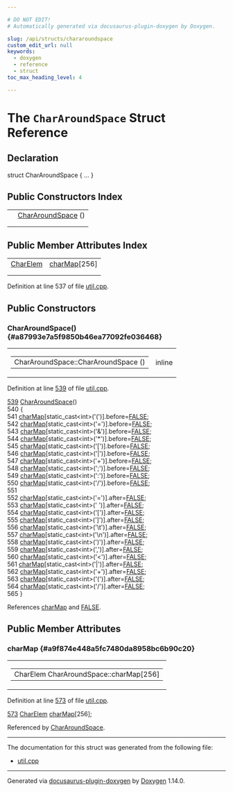 ```yaml
---

# DO NOT EDIT!
# Automatically generated via docusaurus-plugin-doxygen by Doxygen.

slug: /api/structs/chararoundspace
custom_edit_url: null
keywords:
  - doxygen
  - reference
  - struct
toc_max_heading_level: 4

---
```


<div class="doxyPage">

# The `CharAroundSpace` Struct Reference



## Declaration

<div class="doxyDeclaration">
struct CharAroundSpace { ... }
</div>

## Public Constructors Index

<table class="doxyMembersIndex">

<tr class="doxyMemberIndexItem">
<td class="doxyMemberIndexItemType" align="left" valign="top"></td>
<td class="doxyMemberIndexItemName" align="left" valign="top"><a href="#a87993e7a5f9850b46ea77092fe036468">CharAroundSpace</a> ()</td>
</tr>
<tr class="doxyMemberIndexDescription">
<td class="doxyMemberIndexDescriptionLeft"></td>
<td class="doxyMemberIndexDescriptionRight">
</td>
</tr>
<tr class="doxyMemberIndexSeparator">
<td class="doxyMemberIndexSeparator" colspan="2"></td>
</tr>

</table>

## Public Member Attributes Index

<table class="doxyMembersIndex">

<tr class="doxyMemberIndexItem">
<td class="doxyMemberIndexItemType" align="left" valign="top"><a href="/web-doxygen/docs/api/structs/chararoundspace/charelem">CharElem</a></td>
<td class="doxyMemberIndexItemName" align="left" valign="top"><a href="#a9f874e448a5fc7480da8958bc6b90c20">charMap</a>[256]</td>
</tr>
<tr class="doxyMemberIndexDescription">
<td class="doxyMemberIndexDescriptionLeft"></td>
<td class="doxyMemberIndexDescriptionRight">
</td>
</tr>
<tr class="doxyMemberIndexSeparator">
<td class="doxyMemberIndexSeparator" colspan="2"></td>
</tr>

</table>


<p>Definition at line 537 of file <a href="/web-doxygen/docs/api/files/src/util-cpp">util.cpp</a>.</p>

<div class="doxySectionDef">

## Public Constructors

### CharAroundSpace() {#a87993e7a5f9850b46ea77092fe036468}

<div class="doxyMemberItem">
<div class="doxyMemberProto">
<table class="doxyMemberLabels">
<tr class="doxyMemberLabels">
<td class="doxyMemberLabelsLeft">
<table class="doxyMemberName">
<tr>
<td class="doxyMemberName">CharAroundSpace::CharAroundSpace ()</td>
</tr>
</table>
</td>
<td class="doxyMemberLabelsRight">
<span class="doxyMemberLabels">
<span class="doxyMemberLabel inline">inline</span>
</span>
</td>
</tr>
</table>
</div>
<div class="doxyMemberDoc">


<p>Definition at line <a href="/web-doxygen/docs/api/files/src/util-cpp/#l00539">539</a> of file <a href="/web-doxygen/docs/api/files/src/util-cpp">util.cpp</a>.</p>

<div class="doxyProgramListing">

<div class="doxyCodeLine"><span class="doxyLineNumber"><a href="#a87993e7a5f9850b46ea77092fe036468">539</a></span><span class="doxyLineContent"><span class="doxyHighlight">  <a href="#a87993e7a5f9850b46ea77092fe036468">CharAroundSpace</a>()</span></span></div>
<div class="doxyCodeLine"><span class="doxyLineNumber">540</span><span class="doxyLineContent"><span class="doxyHighlight">  {</span></span></div>
<div class="doxyCodeLine"><span class="doxyLineNumber">541</span><span class="doxyLineContent"><span class="doxyHighlight">    <a href="#a9f874e448a5fc7480da8958bc6b90c20">charMap</a>[</span><span class="doxyHighlightKeyword">static_cast&lt;</span><span class="doxyHighlightKeywordType">int</span><span class="doxyHighlightKeyword">&gt;</span><span class="doxyHighlight">(</span><span class="doxyHighlightCharLiteral">'('</span><span class="doxyHighlight">)].before=<a href="/web-doxygen/docs/api/files/src/qcstring-h/#aa93f0eb578d23995850d61f7d61c55c1">FALSE</a>;</span></span></div>
<div class="doxyCodeLine"><span class="doxyLineNumber">542</span><span class="doxyLineContent"><span class="doxyHighlight">    <a href="#a9f874e448a5fc7480da8958bc6b90c20">charMap</a>[</span><span class="doxyHighlightKeyword">static_cast&lt;</span><span class="doxyHighlightKeywordType">int</span><span class="doxyHighlightKeyword">&gt;</span><span class="doxyHighlight">(</span><span class="doxyHighlightCharLiteral">'='</span><span class="doxyHighlight">)].before=<a href="/web-doxygen/docs/api/files/src/qcstring-h/#aa93f0eb578d23995850d61f7d61c55c1">FALSE</a>;</span></span></div>
<div class="doxyCodeLine"><span class="doxyLineNumber">543</span><span class="doxyLineContent"><span class="doxyHighlight">    <a href="#a9f874e448a5fc7480da8958bc6b90c20">charMap</a>[</span><span class="doxyHighlightKeyword">static_cast&lt;</span><span class="doxyHighlightKeywordType">int</span><span class="doxyHighlightKeyword">&gt;</span><span class="doxyHighlight">(</span><span class="doxyHighlightCharLiteral">'&amp;'</span><span class="doxyHighlight">)].before=<a href="/web-doxygen/docs/api/files/src/qcstring-h/#aa93f0eb578d23995850d61f7d61c55c1">FALSE</a>;</span></span></div>
<div class="doxyCodeLine"><span class="doxyLineNumber">544</span><span class="doxyLineContent"><span class="doxyHighlight">    <a href="#a9f874e448a5fc7480da8958bc6b90c20">charMap</a>[</span><span class="doxyHighlightKeyword">static_cast&lt;</span><span class="doxyHighlightKeywordType">int</span><span class="doxyHighlightKeyword">&gt;</span><span class="doxyHighlight">(</span><span class="doxyHighlightCharLiteral">'*'</span><span class="doxyHighlight">)].before=<a href="/web-doxygen/docs/api/files/src/qcstring-h/#aa93f0eb578d23995850d61f7d61c55c1">FALSE</a>;</span></span></div>
<div class="doxyCodeLine"><span class="doxyLineNumber">545</span><span class="doxyLineContent"><span class="doxyHighlight">    <a href="#a9f874e448a5fc7480da8958bc6b90c20">charMap</a>[</span><span class="doxyHighlightKeyword">static_cast&lt;</span><span class="doxyHighlightKeywordType">int</span><span class="doxyHighlightKeyword">&gt;</span><span class="doxyHighlight">(</span><span class="doxyHighlightCharLiteral">'['</span><span class="doxyHighlight">)].before=<a href="/web-doxygen/docs/api/files/src/qcstring-h/#aa93f0eb578d23995850d61f7d61c55c1">FALSE</a>;</span></span></div>
<div class="doxyCodeLine"><span class="doxyLineNumber">546</span><span class="doxyLineContent"><span class="doxyHighlight">    <a href="#a9f874e448a5fc7480da8958bc6b90c20">charMap</a>[</span><span class="doxyHighlightKeyword">static_cast&lt;</span><span class="doxyHighlightKeywordType">int</span><span class="doxyHighlightKeyword">&gt;</span><span class="doxyHighlight">(</span><span class="doxyHighlightCharLiteral">'|'</span><span class="doxyHighlight">)].before=<a href="/web-doxygen/docs/api/files/src/qcstring-h/#aa93f0eb578d23995850d61f7d61c55c1">FALSE</a>;</span></span></div>
<div class="doxyCodeLine"><span class="doxyLineNumber">547</span><span class="doxyLineContent"><span class="doxyHighlight">    <a href="#a9f874e448a5fc7480da8958bc6b90c20">charMap</a>[</span><span class="doxyHighlightKeyword">static_cast&lt;</span><span class="doxyHighlightKeywordType">int</span><span class="doxyHighlightKeyword">&gt;</span><span class="doxyHighlight">(</span><span class="doxyHighlightCharLiteral">'+'</span><span class="doxyHighlight">)].before=<a href="/web-doxygen/docs/api/files/src/qcstring-h/#aa93f0eb578d23995850d61f7d61c55c1">FALSE</a>;</span></span></div>
<div class="doxyCodeLine"><span class="doxyLineNumber">548</span><span class="doxyLineContent"><span class="doxyHighlight">    <a href="#a9f874e448a5fc7480da8958bc6b90c20">charMap</a>[</span><span class="doxyHighlightKeyword">static_cast&lt;</span><span class="doxyHighlightKeywordType">int</span><span class="doxyHighlightKeyword">&gt;</span><span class="doxyHighlight">(</span><span class="doxyHighlightCharLiteral">';'</span><span class="doxyHighlight">)].before=<a href="/web-doxygen/docs/api/files/src/qcstring-h/#aa93f0eb578d23995850d61f7d61c55c1">FALSE</a>;</span></span></div>
<div class="doxyCodeLine"><span class="doxyLineNumber">549</span><span class="doxyLineContent"><span class="doxyHighlight">    <a href="#a9f874e448a5fc7480da8958bc6b90c20">charMap</a>[</span><span class="doxyHighlightKeyword">static_cast&lt;</span><span class="doxyHighlightKeywordType">int</span><span class="doxyHighlightKeyword">&gt;</span><span class="doxyHighlight">(</span><span class="doxyHighlightCharLiteral">':'</span><span class="doxyHighlight">)].before=<a href="/web-doxygen/docs/api/files/src/qcstring-h/#aa93f0eb578d23995850d61f7d61c55c1">FALSE</a>;</span></span></div>
<div class="doxyCodeLine"><span class="doxyLineNumber">550</span><span class="doxyLineContent"><span class="doxyHighlight">    <a href="#a9f874e448a5fc7480da8958bc6b90c20">charMap</a>[</span><span class="doxyHighlightKeyword">static_cast&lt;</span><span class="doxyHighlightKeywordType">int</span><span class="doxyHighlightKeyword">&gt;</span><span class="doxyHighlight">(</span><span class="doxyHighlightCharLiteral">'/'</span><span class="doxyHighlight">)].before=<a href="/web-doxygen/docs/api/files/src/qcstring-h/#aa93f0eb578d23995850d61f7d61c55c1">FALSE</a>;</span></span></div>
<div class="doxyCodeLine"><span class="doxyLineNumber">551</span></div>
<div class="doxyCodeLine"><span class="doxyLineNumber">552</span><span class="doxyLineContent"><span class="doxyHighlight">    <a href="#a9f874e448a5fc7480da8958bc6b90c20">charMap</a>[</span><span class="doxyHighlightKeyword">static_cast&lt;</span><span class="doxyHighlightKeywordType">int</span><span class="doxyHighlightKeyword">&gt;</span><span class="doxyHighlight">(</span><span class="doxyHighlightCharLiteral">'='</span><span class="doxyHighlight">)].after=<a href="/web-doxygen/docs/api/files/src/qcstring-h/#aa93f0eb578d23995850d61f7d61c55c1">FALSE</a>;</span></span></div>
<div class="doxyCodeLine"><span class="doxyLineNumber">553</span><span class="doxyLineContent"><span class="doxyHighlight">    <a href="#a9f874e448a5fc7480da8958bc6b90c20">charMap</a>[</span><span class="doxyHighlightKeyword">static_cast&lt;</span><span class="doxyHighlightKeywordType">int</span><span class="doxyHighlightKeyword">&gt;</span><span class="doxyHighlight">(</span><span class="doxyHighlightCharLiteral">' '</span><span class="doxyHighlight">)].after=<a href="/web-doxygen/docs/api/files/src/qcstring-h/#aa93f0eb578d23995850d61f7d61c55c1">FALSE</a>;</span></span></div>
<div class="doxyCodeLine"><span class="doxyLineNumber">554</span><span class="doxyLineContent"><span class="doxyHighlight">    <a href="#a9f874e448a5fc7480da8958bc6b90c20">charMap</a>[</span><span class="doxyHighlightKeyword">static_cast&lt;</span><span class="doxyHighlightKeywordType">int</span><span class="doxyHighlightKeyword">&gt;</span><span class="doxyHighlight">(</span><span class="doxyHighlightCharLiteral">'['</span><span class="doxyHighlight">)].after=<a href="/web-doxygen/docs/api/files/src/qcstring-h/#aa93f0eb578d23995850d61f7d61c55c1">FALSE</a>;</span></span></div>
<div class="doxyCodeLine"><span class="doxyLineNumber">555</span><span class="doxyLineContent"><span class="doxyHighlight">    <a href="#a9f874e448a5fc7480da8958bc6b90c20">charMap</a>[</span><span class="doxyHighlightKeyword">static_cast&lt;</span><span class="doxyHighlightKeywordType">int</span><span class="doxyHighlightKeyword">&gt;</span><span class="doxyHighlight">(</span><span class="doxyHighlightCharLiteral">']'</span><span class="doxyHighlight">)].after=<a href="/web-doxygen/docs/api/files/src/qcstring-h/#aa93f0eb578d23995850d61f7d61c55c1">FALSE</a>;</span></span></div>
<div class="doxyCodeLine"><span class="doxyLineNumber">556</span><span class="doxyLineContent"><span class="doxyHighlight">    <a href="#a9f874e448a5fc7480da8958bc6b90c20">charMap</a>[</span><span class="doxyHighlightKeyword">static_cast&lt;</span><span class="doxyHighlightKeywordType">int</span><span class="doxyHighlightKeyword">&gt;</span><span class="doxyHighlight">(</span><span class="doxyHighlightCharLiteral">'\t'</span><span class="doxyHighlight">)].after=<a href="/web-doxygen/docs/api/files/src/qcstring-h/#aa93f0eb578d23995850d61f7d61c55c1">FALSE</a>;</span></span></div>
<div class="doxyCodeLine"><span class="doxyLineNumber">557</span><span class="doxyLineContent"><span class="doxyHighlight">    <a href="#a9f874e448a5fc7480da8958bc6b90c20">charMap</a>[</span><span class="doxyHighlightKeyword">static_cast&lt;</span><span class="doxyHighlightKeywordType">int</span><span class="doxyHighlightKeyword">&gt;</span><span class="doxyHighlight">(</span><span class="doxyHighlightCharLiteral">'\n'</span><span class="doxyHighlight">)].after=<a href="/web-doxygen/docs/api/files/src/qcstring-h/#aa93f0eb578d23995850d61f7d61c55c1">FALSE</a>;</span></span></div>
<div class="doxyCodeLine"><span class="doxyLineNumber">558</span><span class="doxyLineContent"><span class="doxyHighlight">    <a href="#a9f874e448a5fc7480da8958bc6b90c20">charMap</a>[</span><span class="doxyHighlightKeyword">static_cast&lt;</span><span class="doxyHighlightKeywordType">int</span><span class="doxyHighlightKeyword">&gt;</span><span class="doxyHighlight">(</span><span class="doxyHighlightCharLiteral">')'</span><span class="doxyHighlight">)].after=<a href="/web-doxygen/docs/api/files/src/qcstring-h/#aa93f0eb578d23995850d61f7d61c55c1">FALSE</a>;</span></span></div>
<div class="doxyCodeLine"><span class="doxyLineNumber">559</span><span class="doxyLineContent"><span class="doxyHighlight">    <a href="#a9f874e448a5fc7480da8958bc6b90c20">charMap</a>[</span><span class="doxyHighlightKeyword">static_cast&lt;</span><span class="doxyHighlightKeywordType">int</span><span class="doxyHighlightKeyword">&gt;</span><span class="doxyHighlight">(</span><span class="doxyHighlightCharLiteral">','</span><span class="doxyHighlight">)].after=<a href="/web-doxygen/docs/api/files/src/qcstring-h/#aa93f0eb578d23995850d61f7d61c55c1">FALSE</a>;</span></span></div>
<div class="doxyCodeLine"><span class="doxyLineNumber">560</span><span class="doxyLineContent"><span class="doxyHighlight">    <a href="#a9f874e448a5fc7480da8958bc6b90c20">charMap</a>[</span><span class="doxyHighlightKeyword">static_cast&lt;</span><span class="doxyHighlightKeywordType">int</span><span class="doxyHighlightKeyword">&gt;</span><span class="doxyHighlight">(</span><span class="doxyHighlightCharLiteral">'&lt;'</span><span class="doxyHighlight">)].after=<a href="/web-doxygen/docs/api/files/src/qcstring-h/#aa93f0eb578d23995850d61f7d61c55c1">FALSE</a>;</span></span></div>
<div class="doxyCodeLine"><span class="doxyLineNumber">561</span><span class="doxyLineContent"><span class="doxyHighlight">    <a href="#a9f874e448a5fc7480da8958bc6b90c20">charMap</a>[</span><span class="doxyHighlightKeyword">static_cast&lt;</span><span class="doxyHighlightKeywordType">int</span><span class="doxyHighlightKeyword">&gt;</span><span class="doxyHighlight">(</span><span class="doxyHighlightCharLiteral">'|'</span><span class="doxyHighlight">)].after=<a href="/web-doxygen/docs/api/files/src/qcstring-h/#aa93f0eb578d23995850d61f7d61c55c1">FALSE</a>;</span></span></div>
<div class="doxyCodeLine"><span class="doxyLineNumber">562</span><span class="doxyLineContent"><span class="doxyHighlight">    <a href="#a9f874e448a5fc7480da8958bc6b90c20">charMap</a>[</span><span class="doxyHighlightKeyword">static_cast&lt;</span><span class="doxyHighlightKeywordType">int</span><span class="doxyHighlightKeyword">&gt;</span><span class="doxyHighlight">(</span><span class="doxyHighlightCharLiteral">'+'</span><span class="doxyHighlight">)].after=<a href="/web-doxygen/docs/api/files/src/qcstring-h/#aa93f0eb578d23995850d61f7d61c55c1">FALSE</a>;</span></span></div>
<div class="doxyCodeLine"><span class="doxyLineNumber">563</span><span class="doxyLineContent"><span class="doxyHighlight">    <a href="#a9f874e448a5fc7480da8958bc6b90c20">charMap</a>[</span><span class="doxyHighlightKeyword">static_cast&lt;</span><span class="doxyHighlightKeywordType">int</span><span class="doxyHighlightKeyword">&gt;</span><span class="doxyHighlight">(</span><span class="doxyHighlightCharLiteral">'('</span><span class="doxyHighlight">)].after=<a href="/web-doxygen/docs/api/files/src/qcstring-h/#aa93f0eb578d23995850d61f7d61c55c1">FALSE</a>;</span></span></div>
<div class="doxyCodeLine"><span class="doxyLineNumber">564</span><span class="doxyLineContent"><span class="doxyHighlight">    <a href="#a9f874e448a5fc7480da8958bc6b90c20">charMap</a>[</span><span class="doxyHighlightKeyword">static_cast&lt;</span><span class="doxyHighlightKeywordType">int</span><span class="doxyHighlightKeyword">&gt;</span><span class="doxyHighlight">(</span><span class="doxyHighlightCharLiteral">'/'</span><span class="doxyHighlight">)].after=<a href="/web-doxygen/docs/api/files/src/qcstring-h/#aa93f0eb578d23995850d61f7d61c55c1">FALSE</a>;</span></span></div>
<div class="doxyCodeLine"><span class="doxyLineNumber">565</span><span class="doxyLineContent"><span class="doxyHighlight">  }</span></span></div>

</div>


References <a href="#a9f874e448a5fc7480da8958bc6b90c20">charMap</a> and <a href="/web-doxygen/docs/api/files/src/qcstring-h/#aa93f0eb578d23995850d61f7d61c55c1">FALSE</a>.
</div>
</div>

</div>

<div class="doxySectionDef">

## Public Member Attributes

### charMap {#a9f874e448a5fc7480da8958bc6b90c20}

<div class="doxyMemberItem">
<div class="doxyMemberProto">
<table class="doxyMemberLabels">
<tr class="doxyMemberLabels">
<td class="doxyMemberLabelsLeft">
<table class="doxyMemberName">
<tr>
<td class="doxyMemberName">CharElem CharAroundSpace::charMap[256]</td>
</tr>
</table>
</td>
</tr>
</table>
</div>
<div class="doxyMemberDoc">


<p>Definition at line <a href="/web-doxygen/docs/api/files/src/util-cpp/#l00573">573</a> of file <a href="/web-doxygen/docs/api/files/src/util-cpp">util.cpp</a>.</p>

<div class="doxyProgramListing">

<div class="doxyCodeLine"><span class="doxyLineNumber"><a href="#a9f874e448a5fc7480da8958bc6b90c20">573</a></span><span class="doxyLineContent"><span class="doxyHighlight">  <a href="/web-doxygen/docs/api/structs/chararoundspace/charelem">CharElem</a> <a href="#a9f874e448a5fc7480da8958bc6b90c20">charMap</a>[256];</span></span></div>

</div>


Referenced by <a href="#a87993e7a5f9850b46ea77092fe036468">CharAroundSpace</a>.
</div>
</div>

</div>

<hr/>

<p>The documentation for this struct was generated from the following file:</p>

<ul>
<li><a href="/web-doxygen/docs/api/files/src/util-cpp">util.cpp</a></li>
</ul>

<hr/>

<p class="doxyGeneratedBy">Generated via <a href="https://github.com/xpack/docusaurus-plugin-doxygen">docusaurus-plugin-doxygen</a> by <a href="https://www.doxygen.nl">Doxygen</a> 1.14.0.</p>

</div>
